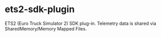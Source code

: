 ets2-sdk-plugin
===============

ETS2 (Euro Truck Simulator 2) SDK plug-in. Telemetry data is shared via SharedMemory/Memory Mapped Files.

